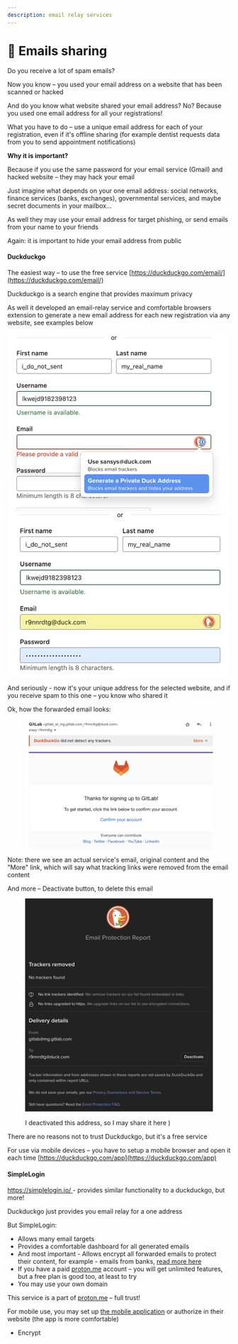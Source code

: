 ```yaml
---
description: email relay services
---
```


# 📧 Emails sharing

Do you receive a lot of spam emails?

Now you know – you used your email address on a website that has been scanned or hacked

And do you know what website shared your email address? No? Because you used one email address for all your registrations!

What you have to do – use a unique email address for each of your registration, even if it's offline sharing (for example dentist requests data from you to send appointment notifications)

**Why it is important?**

Because if you use the same password for your email service (Gmail) and hacked website – they may hack your email

Just imagine what depends on your one email address: social networks, finance services (banks, exchanges), governmental services, and maybe secret documents in your mailbox...&#x20;

As well they may use your email address for target phishing, or send emails from your name to your friends

Again: it is important to hide your email address from public

#### Duckduckgo

The easiest way – to use the free service [https://duckduckgo.com/email/](https://duckduckgo.com/email/)

Duckduckgo is a search engine that provides maximum privacy

As well it developed an email-relay service and comfortable browsers extension to generate a new email address for each new registration via any website, see examples below&#x20;

![](<../.gitbook/assets/image (2).png>)![](<../.gitbook/assets/image (3).png>)

And seriously - now it's your unique address for the selected website, and if you receive spam to this one – you know who shared it

Ok, how the forwarded email looks:

<figure><img src="../.gitbook/assets/image (5).png" alt=""><figcaption></figcaption></figure>

Note: there we see an actual service's email, original content and the "More" link, which will say what tracking links were removed from the email content

And more – Deactivate button, to delete this email

<figure><img src="../.gitbook/assets/image (4).png" alt=""><figcaption><p>I deactivated this address, so I may share it here )</p></figcaption></figure>

There are no reasons not to trust Duckduckgo, but it's a free service

For use via mobile devices – you have to setup a mobile browser and open it each time [https://duckduckgo.com/app](https://duckduckgo.com/app)

#### SimpleLogin

[https://simplelogin.io/ ](https://simplelogin.io/)- provides similar functionality to a duckduckgo, but more!

Duckduckgo just provides you email relay for a one address

But SimpleLogin:

* Allows many email targets
* Provides a comfortable dashboard for all generated emails
* And most important - Allows encrypt all forwarded emails to protect their content, for example - emails from banks, [read more here](emails-encryption.md)
* If you have a paid [proton.me](https://proton.me) account – you will get unlimited features, but a free plan is good too, at least to try
* You may use your own domain

This service is a part of [proton.me](https://proton.me/blog/proton-and-simplelogin-join-forces) – full trust!

For mobile use, you may set up [the mobile application](https://simplelogin.io/blog/mobile/) or authorize in their website (the app is more comfortable)







* Encrypt&#x20;




